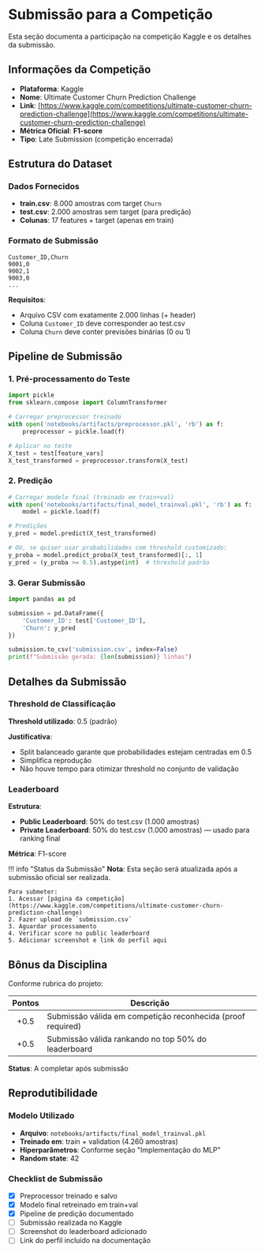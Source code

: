 # Submissão para a Competição

Esta seção documenta a participação na competição Kaggle e os detalhes da submissão.

## Informações da Competição

- **Plataforma**: Kaggle
- **Nome**: Ultimate Customer Churn Prediction Challenge
- **Link**: [https://www.kaggle.com/competitions/ultimate-customer-churn-prediction-challenge](https://www.kaggle.com/competitions/ultimate-customer-churn-prediction-challenge)
- **Métrica Oficial**: **F1-score**
- **Tipo**: Late Submission (competição encerrada)

## Estrutura do Dataset

### Dados Fornecidos

- **train.csv**: 8.000 amostras com target `Churn`
- **test.csv**: 2.000 amostras sem target (para predição)
- **Colunas**: 17 features + target (apenas em train)

### Formato de Submissão

```csv
Customer_ID,Churn
9001,0
9002,1
9003,0
...
```

**Requisitos**:
- Arquivo CSV com exatamente 2.000 linhas (+ header)
- Coluna `Customer_ID` deve corresponder ao test.csv
- Coluna `Churn` deve conter previsões binárias (0 ou 1)

## Pipeline de Submissão

### 1. Pré-processamento do Teste

```python
import pickle
from sklearn.compose import ColumnTransformer

# Carregar preprocessor treinado
with open('notebooks/artifacts/preprocessor.pkl', 'rb') as f:
    preprocessor = pickle.load(f)

# Aplicar no teste
X_test = test[feature_vars]
X_test_transformed = preprocessor.transform(X_test)
```

### 2. Predição

```python
# Carregar modelo final (treinado em train+val)
with open('notebooks/artifacts/final_model_trainval.pkl', 'rb') as f:
    model = pickle.load(f)

# Predições
y_pred = model.predict(X_test_transformed)

# OU, se quiser usar probabilidades com threshold customizado:
y_proba = model.predict_proba(X_test_transformed)[:, 1]
y_pred = (y_proba >= 0.5).astype(int)  # threshold padrão
```

### 3. Gerar Submissão

```python
import pandas as pd

submission = pd.DataFrame({
    'Customer_ID': test['Customer_ID'],
    'Churn': y_pred
})

submission.to_csv('submission.csv', index=False)
print(f"Submissão gerada: {len(submission)} linhas")
```

## Detalhes da Submissão

### Threshold de Classificação

**Threshold utilizado**: 0.5 (padrão)

**Justificativa**:
- Split balanceado garante que probabilidades estejam centradas em 0.5
- Simplifica reprodução
- Não houve tempo para otimizar threshold no conjunto de validação

### Leaderboard

**Estrutura**:
- **Public Leaderboard**: 50% do test.csv (1.000 amostras)
- **Private Leaderboard**: 50% do test.csv (1.000 amostras) — usado para ranking final

**Métrica**: F1-score

!!! info "Status da Submissão"
    **Nota**: Esta seção será atualizada após a submissão oficial ser realizada.
    
    Para submeter:
    1. Acessar [página da competição](https://www.kaggle.com/competitions/ultimate-customer-churn-prediction-challenge)
    2. Fazer upload de `submission.csv`
    3. Aguardar processamento
    4. Verificar score no public leaderboard
    5. Adicionar screenshot e link do perfil aqui

## Bônus da Disciplina

Conforme rubrica do projeto:

| Pontos | Descrição |
|:------:|----------|
| +0.5 | Submissão válida em competição reconhecida (proof required) |
| +0.5 | Submissão válida rankando no top 50% do leaderboard |

**Status**: A completar após submissão

## Reprodutibilidade

### Modelo Utilizado

- **Arquivo**: `notebooks/artifacts/final_model_trainval.pkl`
- **Treinado em**: train + validation (4.260 amostras)
- **Hiperparâmetros**: Conforme seção "Implementação do MLP"
- **Random state**: 42

### Checklist de Submissão

- [x] Preprocessor treinado e salvo
- [x] Modelo final retreinado em train+val
- [x] Pipeline de predição documentado
- [ ] Submissão realizada no Kaggle
- [ ] Screenshot do leaderboard adicionado
- [ ] Link do perfil incluído na documentação
